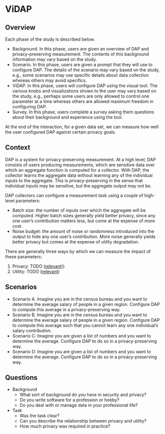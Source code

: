 # ViDAP

## Overview

Each phase of the study is described below.

- Background. In this phase, users are given an overview of DAP and privacy-preserving measurement. The contents of this background information may vary based on the study.
- Scenario. In this phase, users are given a prompt that they will use to configure DAP. The details of the scenario may vary based on the study, e.g., some scenarios may use specific details about data collection whereas others may avoid specifics. 
- ViDAP. In this phase, users will configure DAP using the visual tool. The various knobs and visualizations shown to the user may vary based on the study, e.g., perhaps some users are only allowed to control one parameter at a time whereas others are allowed maximum freedom in configuring DAP.
- Survey. In this phase, users complete a survey asking them questions about their background and experience using the tool.

At the end of the interaction, for a given data set, we can measure how well the user configured DAP against certain privacy goals. 

## Context

DAP is a system for privacy-preserving measurement. At a high level, DAP consists of users producing measurements, which are sensitive data over which an aggregate function is computed for a collector. With DAP, the collector learns the aggregate data without learning any of the individual inputs to the aggregate. This is privacy-preserving in the sense that individual inputs may be sensitive, but the aggregate output may not be.

DAP collectors can configure a measurement task using a couple of high-level parameters:

- Batch size: the number of inputs over which the aggregate will be computed. Higher batch sizes generally yield better privacy, since any one user’s contribution matters less, but come at the expense of more cost.
- Noise budget: the amount of noise or randomness introduced into the output to hide any one user’s contribution. More noise generally yields better privacy but comes at the expense of utility degradation. 

There are generally three ways by which we can measure the impact of these parameters:

1. Privacy: TODO ([relevant](https://wiki.openrightsgroup.org/wiki/A_Taxonomy_of_Privacy)))
2. Utility: TODO ([relevant](https://www.nist.gov/blogs/cybersecurity-insights/utility-metrics-differential-privacy-no-one-size-fits-all))

## Scenarios

- Scenario A. Imagine you are in the census bureau and you want to determine the average salary of people in a given region. Configure DAP to compute this average in a privacy-preserving way.
- Scenario B. Imagine you are in the census bureau and you want to determine the average salary of people in a given region. Configure DAP to compute this average such that you cannot learn any one individual’s salary contribution.
- Scenario C: Imagine you are given a list of numbers and you want to determine the average. Configure DAP to do so in a privacy-preserving way.
- Scenario D: Imagine you are given a list of numbers and you want to determine the average. Configure DAP to do so in a privacy-preserving way.

## Questions

- Background
  - What sort of background do you have in security and privacy?
  - Do you write software for a profession or hobby?
  - Do you deal with or manage data in your professional life?
- Task
  - Was the task clear?
  - Can you describe the relationship between privacy and utility?
  - How much privacy was required in practice?
